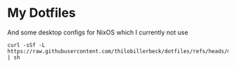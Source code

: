 # My Dotfiles
And some desktop configs for NixOS which I currently not use

```
curl -sSf -L https://raw.githubusercontent.com/thilobillerbeck/dotfiles/refs/heads/main/bootstrap.sh | sh
```